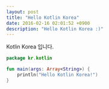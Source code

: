 ```yaml
---
layout: post
title: "Hello Kotlin Korea"
date: 2016-02-16 02:01:52 +0900
description: "Hello Kotlin Korea :)"
---
```


Kotlin Korea 입니다.

```kotlin
package kr.kotlin

fun main(args: Array<String>) {
    println("Hello Kotlin Korea!")
}
```
